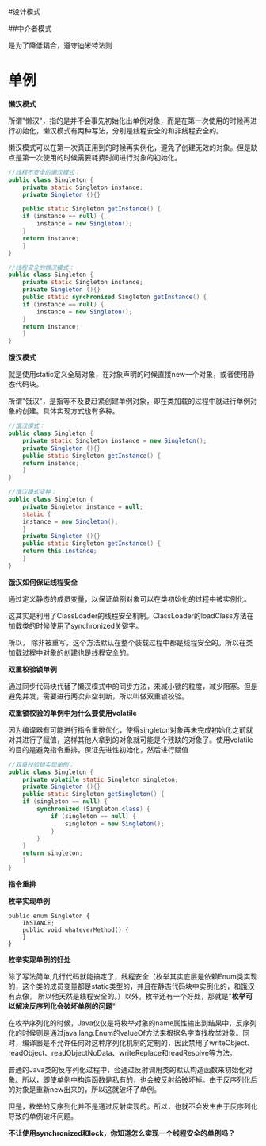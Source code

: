 #设计模式

##中介者模式

是为了降低耦合，遵守迪米特法则

# 单例

**懒汉模式**

所谓"懒汉"，指的是并不会事先初始化出单例对象，而是在第一次使用的时候再进行初始化，懒汉模式有两种写法，分别是线程安全的和非线程安全的。

懒汉模式可以在第一次真正用到的时候再实例化，避免了创建无效的对象。但是缺点是第一次使用的时候需要耗费时间进行对象的初始化。

```java
//线程不安全的懒汉模式：
public class Singleton {
    private static Singleton instance;
    private Singleton (){}

    public static Singleton getInstance() {
    if (instance == null) {
        instance = new Singleton();
    }
    return instance;
    }
}

//线程安全的懒汉模式：
public class Singleton {
    private static Singleton instance;
    private Singleton (){}
    public static synchronized Singleton getInstance() {
    if (instance == null) {
        instance = new Singleton();
    }
    return instance;
    }
}
```

**饿汉模式**

 就是使用static定义全局对象，在对象声明的时候直接new一个对象，或者使用静态代码块。

所谓"饿汉"，是指等不及要赶紧创建单例对象，即在类加载的过程中就进行单例对象的创建。具体实现方式也有多种。

```java
//饿汉模式：
public class Singleton {  
    private static Singleton instance = new Singleton();
    private Singleton (){}
    public static Singleton getInstance() {
    return instance;
    }
}

//饿汉模式变种：
public class Singleton {
    private Singleton instance = null;
    static {
    instance = new Singleton();
    }
    private Singleton (){}
    public static Singleton getInstance() {
    return this.instance;
    }
}
```

**饿汉如何保证线程安全**

通过定义静态的成员变量，以保证单例对象可以在类初始化的过程中被实例化。

这其实是利用了ClassLoader的线程安全机制。ClassLoader的loadClass方法在加载类的时候使用了synchronized关键字。

所以， 除非被重写，这个方法默认在整个装载过程中都是线程安全的。所以在类加载过程中对象的创建也是线程安全的。

**双重校验锁单例**

通过同步代码块代替了懒汉模式中的同步方法，来减小锁的粒度，减少阻塞。但是避免并发，需要进行两次非空判断，所以叫做双重锁校验。

**双重锁校验的单例中为什么要使用volatile**

因为编译器有可能进行指令重排优化，使得singleton对象再未完成初始化之前就对其进行了赋值，这样其他人拿到的对象就可能是个残缺的对象了。使用volatile的目的是避免指令重排。保证先进性初始化，然后进行赋值

```java
//双重校验锁实现单例：
public class Singleton {
    private volatile static Singleton singleton;
    private Singleton (){}
    public static Singleton getSingleton() {
    if (singleton == null) {
        synchronized (Singleton.class) {
            if (singleton == null) {
                singleton = new Singleton();
            }
        }
    }
    return singleton;
    }
}
```

**指令重排**

**枚举实现单例**

```
public enum Singleton {
    INSTANCE;
    public void whateverMethod() {
    }
}
```

**枚举实现单例的好处**

除了写法简单,几行代码就能搞定了，线程安全（枚举其实底层是依赖Enum类实现的，这个类的成员变量都是static类型的，并且在静态代码块中实例化的，和饿汉有点像， 所以他天然是线程安全的。）以外，枚举还有一个好处，那就是"**枚举可以解决反序列化会破坏单例的问题**"

在枚举序列化的时候，Java仅仅是将枚举对象的name属性输出到结果中，反序列化的时候则是通过java.lang.Enum的valueOf方法来根据名字查找枚举对象。同时，编译器是不允许任何对这种序列化机制的定制的，因此禁用了writeObject、readObject、readObjectNoData、writeReplace和readResolve等方法。

普通的Java类的反序列化过程中，会通过反射调用类的默认构造函数来初始化对象。所以，即使单例中构造函数是私有的，也会被反射给破坏掉。由于反序列化后的对象是重新new出来的，所以这就破坏了单例。

但是，枚举的反序列化并不是通过反射实现的。所以，也就不会发生由于反序列化导致的单例破坏问题。

**不让使用synchronized和lock，你知道怎么实现一个线程安全的单例吗？**

